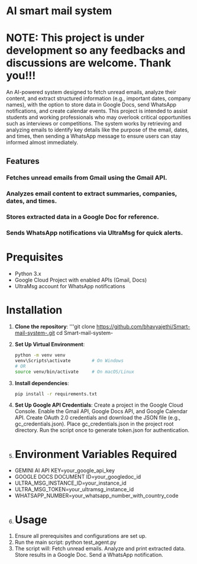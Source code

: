 # AI smart mail system
# **NOTE**: This project is under development so any feedbacks and discussions are welcome. Thank you!!!

An AI-powered system designed to fetch unread emails, analyze their content, and extract structured information (e.g., important dates, company names), with the option to store data in Google Docs, send WhatsApp notifications, and create calendar events. This project is intended to assist students and working professionals who may overlook critical opportunities such as interviews or competitions. The system works by retrieving and analyzing emails to identify key details like the purpose of the email, dates, and times, then sending a WhatsApp message to ensure users can stay informed almost immediately.

## **Features**
### Fetches unread emails from Gmail using the Gmail API.
### Analyzes email content to extract summaries, companies, dates, and times.
### Stores extracted data in a Google Doc for reference.
### Sends WhatsApp notifications via UltraMsg for quick alerts.

# **Prequisites**
- Python 3.x
- Google Cloud Project with enabled APIs (Gmail, Docs)
- UltraMsg account for WhatsApp notifications


# **Installation**
1. **Clone the repository**:
   '''git clone https://github.com/bhavyajethi/Smart-mail-system-.git
      cd Smart-mail-system-

2. **Set Up Virtual Environment**:  
   ```bash
   python -m venv venv
   venv\Scripts\activate        # On Windows
   # OR
   source venv/bin/activate     # On macOS/Linux

3. **Install dependencies**:  
   ```bash
   pip install -r requirements.txt

4. **Set Up Google API Credentials**: 
Create a project in the Google Cloud Console.
Enable the Gmail API, Google Docs API, and Google Calendar API.
Create OAuth 2.0 credentials and download the JSON file (e.g., gc_credentials.json).
Place gc_credentials.json in the project root directory.
Run the script once to generate token.json for authentication.

5. # **Environment Variables Required**
- GEMINI AI API KEY=your_google_api_key
- GOOGLE DOCS DOCUMENT ID=your_googledoc_id
- ULTRA_MSG_INSTANCE_ID=your_instance_id
- ULTRA_MSG_TOKEN=your_ultramsg_instance_id
- WHATSAPP_NUMBER=your_whatsapp_number_with_country_code

6. # **Usage**
1) Ensure all prerequisites and configurations are set up.
2) Run the main script: python test_agent.py
3) The script will:
Fetch unread emails.
Analyze and print extracted data.
Store results in a Google Doc.
Send a WhatsApp notification.
